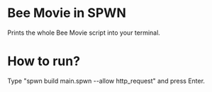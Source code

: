 # Bee Movie in SPWN
Prints the whole Bee Movie script into your terminal.  
  
# How to run?
Type "spwn build main.spwn --allow http_request" and press Enter.
